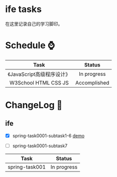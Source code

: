 ﻿ife tasks
===
在这里记录自己的学习脚印。

# Schedule :watch:
| Task | Status |
|:------------:|:----------:|
|《JavaScript高级程序设计》|In progress|
|W3School HTML CSS JS|Accomplished|

# ChangeLog :notebook:
## ife
- [x] spring-task0001-subtask1-6 [demo](norrix.github.io/ife/2015_spring/task0001/subtask1-6/task0001.html)
- [ ] spring-task0001-subtask7


| Task | Status |
|:------------:|:----------:|
|spring-task001|In progress|
